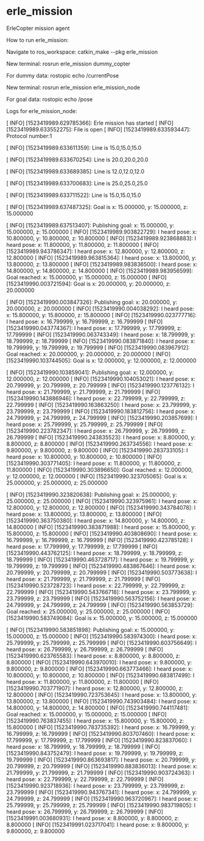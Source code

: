 # erle_mission
ErleCopter mission agent

How to run erle_mission:

Navigate to ros_workspace:
catkin_make --pkg erle_mission

New terminal:
rosrun erle_mission dummy_copter

For dummy data:
rostopic echo /currentPose

New terminal:
rosrun erle_mission erle_mission_node

For goal data:
rostopic echo /pose


Logs for erle_mission_node:

[ INFO] [1523419989.629785366]: Erle mission has started
[ INFO] [1523419989.633552275]: File is open
[ INFO] [1523419989.633593447]: Protocol number:1

[ INFO] [1523419989.633611359]: Line is 15.0,15.0,15.0

[ INFO] [1523419989.633670254]: Line is 20.0,20.0,20.0

[ INFO] [1523419989.633689385]: Line is 12.0,12.0,12.0

[ INFO] [1523419989.633700683]: Line is 25.0,25.0,25.0

[ INFO] [1523419989.633711522]: Line is 15.0,15.0,15.0

[ INFO] [1523419989.637487325]: Goal is x: 15.000000, y: 15.000000, z: 15.000000

[ INFO] [1523419989.637513407]: Publishing goal: x: 15.000000, y: 15.000000, z: 15.000000
[ INFO] [1523419989.903822729]: I heard pose: x: 10.800000, y: 10.800000, z: 10.800000
[ INFO] [1523419989.923868883]: I heard pose: x: 11.800000, y: 11.800000, z: 11.800000
[ INFO] [1523419989.943786347]: I heard pose: x: 12.800000, y: 12.800000, z: 12.800000
[ INFO] [1523419989.963815364]: I heard pose: x: 13.800000, y: 13.800000, z: 13.800000
[ INFO] [1523419989.983836500]: I heard pose: x: 14.800000, y: 14.800000, z: 14.800000
[ INFO] [1523419989.983956599]: Goal reached: x: 15.000000, y: 15.000000, z: 15.000000
[ INFO] [1523419990.003721594]: Goal is x: 20.000000, y: 20.000000, z: 20.000000

[ INFO] [1523419990.003847326]: Publishing goal: x: 20.000000, y: 20.000000, z: 20.000000
[ INFO] [1523419990.004038292]: I heard pose: x: 15.800000, y: 15.800000, z: 15.800000
[ INFO] [1523419990.023777716]: I heard pose: x: 16.799999, y: 16.799999, z: 16.799999
[ INFO] [1523419990.043774367]: I heard pose: x: 17.799999, y: 17.799999, z: 17.799999
[ INFO] [1523419990.063743349]: I heard pose: x: 18.799999, y: 18.799999, z: 18.799999
[ INFO] [1523419990.083871840]: I heard pose: x: 19.799999, y: 19.799999, z: 19.799999
[ INFO] [1523419990.083967912]: Goal reached: x: 20.000000, y: 20.000000, z: 20.000000
[ INFO] [1523419990.103744505]: Goal is x: 12.000000, y: 12.000000, z: 12.000000

[ INFO] [1523419990.103859041]: Publishing goal: x: 12.000000, y: 12.000000, z: 12.000000
[ INFO] [1523419990.104053021]: I heard pose: x: 20.799999, y: 20.799999, z: 20.799999
[ INFO] [1523419990.123776132]: I heard pose: x: 21.799999, y: 21.799999, z: 21.799999
[ INFO] [1523419990.143886946]: I heard pose: x: 22.799999, y: 22.799999, z: 22.799999
[ INFO] [1523419990.163863250]: I heard pose: x: 23.799999, y: 23.799999, z: 23.799999
[ INFO] [1523419990.183812756]: I heard pose: x: 24.799999, y: 24.799999, z: 24.799999
[ INFO] [1523419990.203857699]: I heard pose: x: 25.799999, y: 25.799999, z: 25.799999
[ INFO] [1523419990.223782347]: I heard pose: x: 26.799999, y: 26.799999, z: 26.799999
[ INFO] [1523419990.243835523]: I heard pose: x: 8.800000, y: 8.800000, z: 8.800000
[ INFO] [1523419990.263734556]: I heard pose: x: 9.800000, y: 9.800000, z: 9.800000
[ INFO] [1523419990.283733105]: I heard pose: x: 10.800000, y: 10.800000, z: 10.800000
[ INFO] [1523419990.303771405]: I heard pose: x: 11.800000, y: 11.800000, z: 11.800000
[ INFO] [1523419990.303896650]: Goal reached: x: 12.000000, y: 12.000000, z: 12.000000
[ INFO] [1523419990.323705065]: Goal is x: 25.000000, y: 25.000000, z: 25.000000

[ INFO] [1523419990.323820638]: Publishing goal: x: 25.000000, y: 25.000000, z: 25.000000
[ INFO] [1523419990.323975961]: I heard pose: x: 12.800000, y: 12.800000, z: 12.800000
[ INFO] [1523419990.343784078]: I heard pose: x: 13.800000, y: 13.800000, z: 13.800000
[ INFO] [1523419990.363750380]: I heard pose: x: 14.800000, y: 14.800000, z: 14.800000
[ INFO] [1523419990.383871988]: I heard pose: x: 15.800000, y: 15.800000, z: 15.800000
[ INFO] [1523419990.403808690]: I heard pose: x: 16.799999, y: 16.799999, z: 16.799999
[ INFO] [1523419990.423785128]: I heard pose: x: 17.799999, y: 17.799999, z: 17.799999
[ INFO] [1523419990.443762125]: I heard pose: x: 18.799999, y: 18.799999, z: 18.799999
[ INFO] [1523419990.463728717]: I heard pose: x: 19.799999, y: 19.799999, z: 19.799999
[ INFO] [1523419990.483867646]: I heard pose: x: 20.799999, y: 20.799999, z: 20.799999
[ INFO] [1523419990.503773638]: I heard pose: x: 21.799999, y: 21.799999, z: 21.799999
[ INFO] [1523419990.523728723]: I heard pose: x: 22.799999, y: 22.799999, z: 22.799999
[ INFO] [1523419990.543766718]: I heard pose: x: 23.799999, y: 23.799999, z: 23.799999
[ INFO] [1523419990.563752156]: I heard pose: x: 24.799999, y: 24.799999, z: 24.799999
[ INFO] [1523419990.563853729]: Goal reached: x: 25.000000, y: 25.000000, z: 25.000000
[ INFO] [1523419990.583749084]: Goal is x: 15.000000, y: 15.000000, z: 15.000000

[ INFO] [1523419990.583851898]: Publishing goal: x: 15.000000, y: 15.000000, z: 15.000000
[ INFO] [1523419990.583974300]: I heard pose: x: 25.799999, y: 25.799999, z: 25.799999
[ INFO] [1523419990.603756649]: I heard pose: x: 26.799999, y: 26.799999, z: 26.799999
[ INFO] [1523419990.623765583]: I heard pose: x: 8.800000, y: 8.800000, z: 8.800000
[ INFO] [1523419990.643970010]: I heard pose: x: 9.800000, y: 9.800000, z: 9.800000
[ INFO] [1523419990.663773466]: I heard pose: x: 10.800000, y: 10.800000, z: 10.800000
[ INFO] [1523419990.683817499]: I heard pose: x: 11.800000, y: 11.800000, z: 11.800000
[ INFO] [1523419990.703771907]: I heard pose: x: 12.800000, y: 12.800000, z: 12.800000
[ INFO] [1523419990.723753645]: I heard pose: x: 13.800000, y: 13.800000, z: 13.800000
[ INFO] [1523419990.743903484]: I heard pose: x: 14.800000, y: 14.800000, z: 14.800000
[ INFO] [1523419990.744117481]: Goal reached: x: 15.000000, y: 15.000000, z: 15.000000
[ INFO] [1523419990.763837455]: I heard pose: x: 15.800000, y: 15.800000, z: 15.800000
[ INFO] [1523419990.783735392]: I heard pose: x: 16.799999, y: 16.799999, z: 16.799999
[ INFO] [1523419990.803707460]: I heard pose: x: 17.799999, y: 17.799999, z: 17.799999
[ INFO] [1523419990.823837060]: I heard pose: x: 18.799999, y: 18.799999, z: 18.799999
[ INFO] [1523419990.843752479]: I heard pose: x: 19.799999, y: 19.799999, z: 19.799999
[ INFO] [1523419990.863693817]: I heard pose: x: 20.799999, y: 20.799999, z: 20.799999
[ INFO] [1523419990.883836013]: I heard pose: x: 21.799999, y: 21.799999, z: 21.799999
[ INFO] [1523419990.903724363]: I heard pose: x: 22.799999, y: 22.799999, z: 22.799999
[ INFO] [1523419990.923718936]: I heard pose: x: 23.799999, y: 23.799999, z: 23.799999
[ INFO] [1523419990.943767341]: I heard pose: x: 24.799999, y: 24.799999, z: 24.799999
[ INFO] [1523419990.963720967]: I heard pose: x: 25.799999, y: 25.799999, z: 25.799999
[ INFO] [1523419990.983719805]: I heard pose: x: 26.799999, y: 26.799999, z: 26.799999
[ INFO] [1523419991.003680931]: I heard pose: x: 8.800000, y: 8.800000, z: 8.800000
[ INFO] [1523419991.023717041]: I heard pose: x: 9.800000, y: 9.800000, z: 9.800000